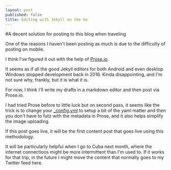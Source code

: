 ```yaml
---
layout: post
published: false
title: Editing with Jekyll on the Go
---
```

#A decent solution for posting to this blog when traveling

One of the reasons I haven't been posting as much is due to the difficulty of posting on mobile. 

I think I've figured it out with the help of [Prose.io](https://prose.io/).

It seems as if all the good Jekyll editors for both Android and even desktop Windows stopped development back in 2016. Kinda disappointing, and I'm not sure why, frankly, but it is what it is. 

For now, I think I'll write my drafts in a markdown editor and then post via Prose.io. 

I had tried Prose before to little luck but on second pass, it seems like the trick is to change your [_config.yml](https://github.com/git-zombie/git-zombie.github.io/blob/master/_config.yml) to setup a bit of the yaml matter and then you don't have to futz with the metadata in Prose, and it also helps simplify the image uploading.

If this post goes live, it will be the first content post that goes live using this methodology.

It will be particularly helpful when I go to Cuba next month, where the internet connections might be more intermittent than I'm used to. If it works for that trip, in the future I might move the content that normally goes to my Twitter feed here.
